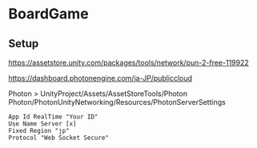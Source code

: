 # BoardGame

## Setup

https://assetstore.unity.com/packages/tools/network/pun-2-free-119922

https://dashboard.photonengine.com/ja-JP/publiccloud

Photon > UnityProject/Assets/AssetStoreTools/Photon
Photon/PhotonUnityNetworking/Resources/PhotonServerSettings
```
App Id RealTime "Your ID"
Use Name Server [x]
Fixed Region "jp"
Protocol "Web Socket Secure"
```